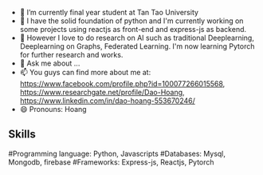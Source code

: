 
- 🔭 I’m currently final year student at Tan Tao University
- 🌱 I have the solid foundation of python and I'm currently working on some projects using reactjs as front-end and express-js as backend.
- 👯 However I love to do research on AI such as traditional Deeplearning, Deeplearning on Graphs, Federated Learning. I'm now learning Pytorch for further research and works.
- 💬 Ask me about ...
- 📫 You guys can find more about me at:  https://www.facebook.com/profile.php?id=100077266015568, https://www.researchgate.net/profile/Dao-Hoang, https://www.linkedin.com/in/dao-hoang-553670246/
- 😄 Pronouns: Hoang


## Skills
#Programming language: Python, Javascripts
#Databases: Mysql, Mongodb, firebase
#Frameworks: Express-js, Reactjs, Pytorch
